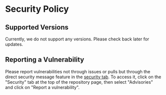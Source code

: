 # Security Policy

## Supported Versions

Currently, we do not support any versions. Please check back later for updates.

## Reporting a Vulnerability

Please report vulnerabilities not through issues or pulls but through the direct security message feature in the [security tab](https://github.com/Julieisbaka/Julieisbaka.github.io/security/advisories). To access it, click on the "Security" tab at the top of the repository page, then select "Advisories" and click on "Report a vulnerability".
